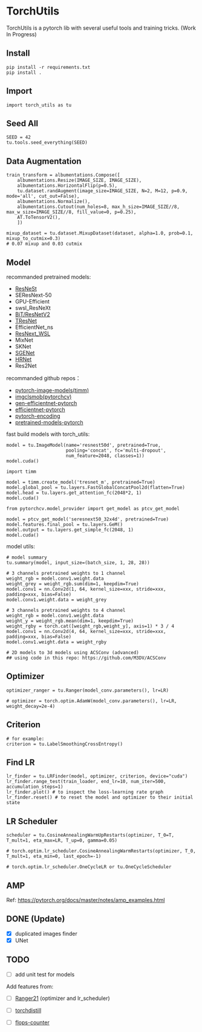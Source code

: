 
# TorchUtils 

TorchUtils is a pytorch lib with several useful tools and training tricks. (Work In Progress)

## Install
```
pip install -r requirements.txt
pip install .
```

## Import

```
import torch_utils as tu
```


## Seed All

```
SEED = 42
tu.tools.seed_everything(SEED)
```

## Data Augmentation

```
train_transform = albumentations.Compose([
    albumentations.Resize(IMAGE_SIZE, IMAGE_SIZE),
    albumentations.HorizontalFlip(p=0.5),
    tu.dataset.randAugment(image_size=IMAGE_SIZE, N=2, M=12, p=0.9, mode='all', cut_out=False),
    albumentations.Normalize(),
    albumentations.Cutout(num_holes=8, max_h_size=IMAGE_SIZE//8, max_w_size=IMAGE_SIZE//8, fill_value=0, p=0.25),
    AT.ToTensorV2(),
    ])

mixup_dataset = tu.dataset.MixupDataset(dataset, alpha=1.0, prob=0.1, mixup_to_cutmix=0.3) 
# 0.07 mixup and 0.03 cutmix
```

## Model

recommanded pretrained models:

- [ResNeSt](https://github.com/zhanghang1989/ResNeSt)  
- SEResNext-50 
- GPU-Efficient
- swsl_ResNeXt
- [BiT/ResNetV2](https://github.com/google-research/big_transfer) 
- [TResNet](https://github.com/mrT23/TResNet)
- EfficientNet_ns
- [ResNext_WSL](https://github.com/facebookresearch/WSL-Images)
- MixNet
- SKNet
- [SGENet](https://github.com/implus/PytorchInsight)
- [HRNet](https://github.com/HRNet)
- Res2Net


recommanded github repos：

- [pytorch-image-models(timm)](https://github.com/rwightman/pytorch-image-models)
- [imgclsmob(pytorchcv)](https://github.com/osmr/imgclsmob/tree/master/pytorch)
- [gen-efficientnet-pytorch](https://github.com/rwightman/gen-efficientnet-pytorch)
- [efficientnet-pytorch](https://github.com/lukemelas/EfficientNet-PyTorch)
- [pytorch-encoding](https://github.com/zhanghang1989/PyTorch-Encoding)
- [pretrained-models-pytorch](https://github.com/Cadene/pretrained-models.pytorch)



fast build models with torch_utils: 
```
model = tu.ImageModel(name='resnest50d', pretrained=True, 
                      pooling='concat', fc='multi-dropout', 
                      num_feature=2048, classes=1))
model.cuda()
```


```
import timm

model = timm.create_model('tresnet_m', pretrained=True)
model.global_pool = tu.layers.FastGlobalConcatPool2d(flatten=True)
model.head = tu.layers.get_attention_fc(2048*2, 1) 
model.cuda()
```

```
from pytorchcv.model_provider import get_model as ptcv_get_model

model = ptcv_get_model('seresnext50_32x4d', pretrained=True)
model.features.final_pool = tu.layers.GeM() 
model.output = tu.layers.get_simple_fc(2048, 1)   
model.cuda()
```

model utils:
```
# model summary
tu.summary(model, input_size=(batch_size, 1, 28, 28))

# 3 channels pretrained weights to 1 channel
weight_rgb = model.conv1.weight.data
weight_grey = weight_rgb.sum(dim=1, keepdim=True)
model.conv1 = nn.Conv2d(1, 64, kernel_size=xxx, stride=xxx, padding=xxx, bias=False)
model.conv1.weight.data = weight_grey

# 3 channels pretrained weights to 4 channel
weight_rgb = model.conv1.weight.data
weight_y = weight_rgb.mean(dim=1, keepdim=True)
weight_rgby = torch.cat([weight_rgb,weight_y], axis=1) * 3 / 4
model.conv1 = nn.Conv2d(4, 64, kernel_size=xxx, stride=xxx, padding=xxx, bias=False)
model.conv1.weight.data = weight_rgby

# 2D models to 3d models using ACSConv (advanced)
## using code in this repo: https://github.com/M3DV/ACSConv
```


## Optimizer
```
optimizer_ranger = tu.Ranger(model_conv.parameters(), lr=LR)

# optimizer = torch.optim.AdamW(model_conv.parameters(), lr=LR, weight_decay=2e-4)
```


## Criterion
```
# for example:
criterion = tu.LabelSmoothingCrossEntropy()
```


## Find LR 
```
lr_finder = tu.LRFinder(model, optimizer, criterion, device="cuda")
lr_finder.range_test(train_loader, end_lr=10, num_iter=500, accumulation_steps=1)
lr_finder.plot() # to inspect the loss-learning rate graph
lr_finder.reset() # to reset the model and optimizer to their initial state
```


## LR Scheduler
```
scheduler = tu.CosineAnnealingWarmUpRestarts(optimizer, T_0=T, T_mult=1, eta_max=LR, T_up=0, gamma=0.05)

# torch.optim.lr_scheduler.CosineAnnealingWarmRestarts(optimizer, T_0, T_mult=1, eta_min=0, last_epoch=-1)

# torch.optim.lr_scheduler.OneCycleLR or tu.OneCycleScheduler
```


## AMP

Ref: https://pytorch.org/docs/master/notes/amp_examples.html


## DONE (Update)
- [x] duplicated images finder
- [x] UNet

## TODO
- [ ] add unit test for models

Add features from:
- [ ] [Ranger21](https://github.com/lessw2020/Ranger21) (optimizer and lr_scheduler)
- [ ] [torchdistill](https://github.com/yoshitomo-matsubara/torchdistill)
- [ ] [flops-counter](https://github.com/sovrasov/flops-counter.pytorch)

